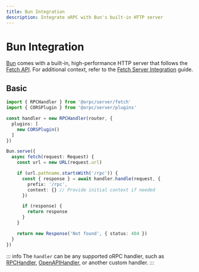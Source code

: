 ```yaml
---
title: Bun Integration
description: Integrate oRPC with Bun's built-in HTTP server
---
```


# Bun Integration

[Bun](https://bun.sh/) comes with a built-in, high-performance HTTP server that follows the [Fetch API](https://developer.mozilla.org/en-US/docs/Web/API/Fetch_API). For additional context, refer to the [Fetch Server Integration](/docs/integrations/fetch-server) guide.

## Basic

```ts
import { RPCHandler } from '@orpc/server/fetch'
import { CORSPlugin } from '@orpc/server/plugins'

const handler = new RPCHandler(router, {
  plugins: [
    new CORSPlugin()
  ]
})

Bun.serve({
  async fetch(request: Request) {
    const url = new URL(request.url)

    if (url.pathname.startsWith('/rpc')) {
      const { response } = await handler.handle(request, {
        prefix: '/rpc',
        context: {} // Provide initial context if needed
      })

      if (response) {
        return response
      }
    }

    return new Response('Not found', { status: 404 })
  }
})
```

::: info
The `handler` can be any supported oRPC handler, such as [RPCHandler](/docs/rpc-handler), [OpenAPIHandler](/docs/openapi/openapi-handler), or another custom handler.
:::
